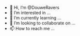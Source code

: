 - 👋 Hi, I’m @DouweRavers
- 👀 I’m interested in ...
- 🌱 I’m currently learning ...
- 💞️ I’m looking to collaborate on ...
- 📫 How to reach me ...

<!---
DouweRavers/DouweRavers is a ✨ special ✨ repository because its `README.md` (this file) appears on your GitHub profile.
You can click the Preview link to take a look at your changes.
--->
